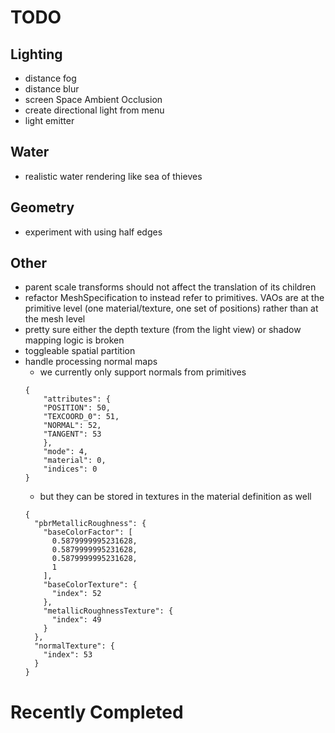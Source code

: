 # TODO

## Lighting
* distance fog
* distance blur
* screen Space Ambient Occlusion
* create directional light from menu
* light emitter

## Water
* realistic water rendering like sea of thieves

## Geometry
* experiment with using half edges

## Other
* parent scale transforms should not affect the translation of its children
* refactor MeshSpecification to instead refer to primitives. VAOs are at the primitive level (one material/texture, one set of positions) rather than at the mesh level
* pretty sure either the depth texture (from the light view) or shadow mapping logic is broken
* toggleable spatial partition
* handle processing normal maps
    * we currently only support normals from primitives
    ```
    {
        "attributes": {
        "POSITION": 50,
        "TEXCOORD_0": 51,
        "NORMAL": 52,
        "TANGENT": 53
        },
        "mode": 4,
        "material": 0,
        "indices": 0
    }
    ```
    * but they can be stored in textures in the material definition as well
    ```
    {
      "pbrMetallicRoughness": {
        "baseColorFactor": [
          0.5879999995231628,
          0.5879999995231628,
          0.5879999995231628,
          1
        ],
        "baseColorTexture": {
          "index": 52
        },
        "metallicRoughnessTexture": {
          "index": 49
        }
      },
      "normalTexture": {
        "index": 53
      }
    }
    ```
# Recently Completed